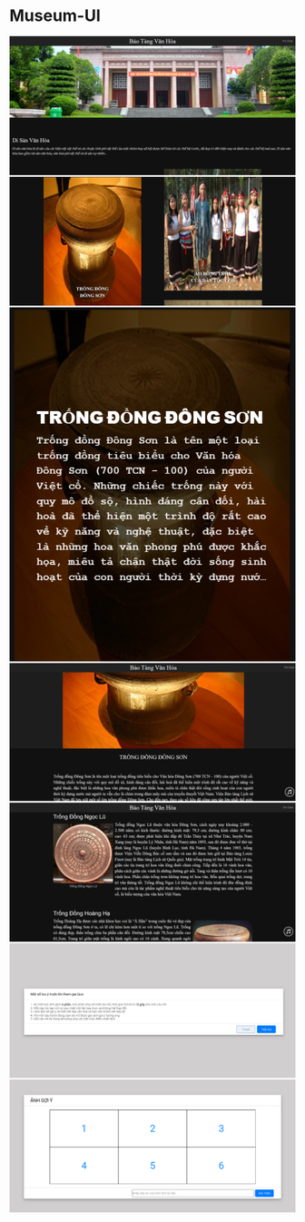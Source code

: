 # Museum-UI

<img src="./imageproject/Screenshot1.png">

<img src="./imageproject/Screenshot2.png">

<img src="./imageproject/Screenshot3.png">

<img src="./imageproject/Screenshot4.png">

<img src="./imageproject/Screenshot5.png">

<img src="./imageproject/Screenshot6.png">

<img src="./imageproject/Screenshot7.png">